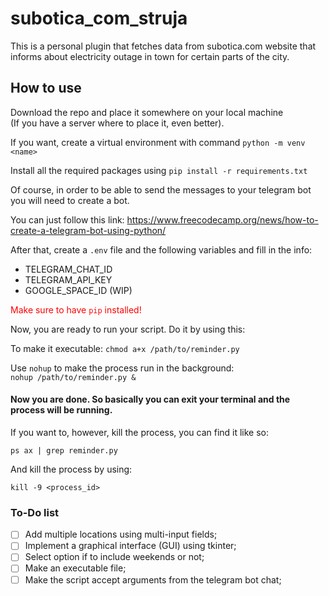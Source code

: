 # subotica_com_struja
This is a personal plugin that fetches data from subotica.com website that informs about electricity outage in town for certain parts of the city.

## How to use

Download the repo and place it somewhere on your local machine <br>
(If you have a server where to place it, even better).

If you want, create a virtual environment with command
```python -m venv <name>```

Install all the required packages using
```pip install -r requirements.txt```

Of course, in order to be able to send the messages to your telegram bot
you will need to create a bot. <br>

You can just follow this link: https://www.freecodecamp.org/news/how-to-create-a-telegram-bot-using-python/

After that, create a `.env` file and the following variables and fill in the info:
* TELEGRAM_CHAT_ID
* TELEGRAM_API_KEY
* GOOGLE_SPACE_ID (WIP)

<span style="color: red;">Make sure to have `pip` installed!</span>

Now, you are ready to run your script. Do it by using this:

To make it executable:
```chmod a+x /path/to/reminder.py```

Use `nohup` to make the process run in the background: <br>
```nohup /path/to/reminder.py &```

#### Now you are done. So basically you can exit your terminal and the process will be running.

If you want to, however, kill the process, you can find it like so:

`ps ax | grep reminder.py`

And kill the process by using:

`kill -9 <process_id>`


### To-Do list

- [ ] Add multiple locations using multi-input fields;
- [ ] Implement a graphical interface (GUI) using tkinter;
- [ ] Select option if to include weekends or not;
- [ ] Make an executable file;
- [ ] Make the script accept arguments from the telegram bot chat;